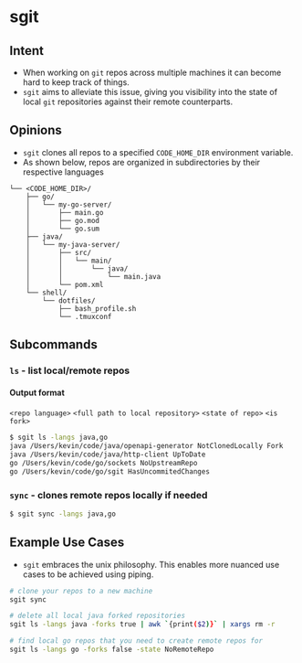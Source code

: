 # sgit 
## Intent
- When working on `git` repos across multiple machines it can become hard to keep track of things.
- `sgit` aims to alleviate this issue, giving you visibility into the state of local `git` repositories against their remote counterparts.

## Opinions
- `sgit` clones all repos to a specified `CODE_HOME_DIR` environment variable.
- As shown below, repos are organized in subdirectories by their respective languages
```
└── <CODE_HOME_DIR>/
    ├── go/
    │   └── my-go-server/
    │       ├── main.go
    │       ├── go.mod
    │       └── go.sum
    ├── java/
    │   └── my-java-server/
    │       ├── src/
    │       │   └── main/
    │       │       └── java/
    │       │           └── main.java
    │       └── pom.xml
    └── shell/
        └── dotfiles/
            ├── bash_profile.sh
            └── .tmuxconf
```

## Subcommands
### `ls` - list local/remote repos
#### Output format
`<repo language>` `<full path to local repository>` `<state of repo>` `<is fork>`
```bash
$ sgit ls -langs java,go
java /Users/kevin/code/java/openapi-generator NotClonedLocally Fork
java /Users/kevin/code/java/http-client UpToDate
go /Users/kevin/code/go/sockets NoUpstreamRepo
go /Users/kevin/code/go/sgit HasUncommitedChanges
```
### `sync` - clones remote repos locally if needed
```bash
$ sgit sync -langs java,go
```

## Example Use Cases
- `sgit` embraces the unix philosophy. This enables more nuanced use cases to be achieved using piping.

```bash
# clone your repos to a new machine
sgit sync
```

```bash
# delete all local java forked repositories
sgit ls -langs java -forks true | awk `{print($2)}` | xargs rm -r
```

```bash
# find local go repos that you need to create remote repos for 
sgit ls -langs go -forks false -state NoRemoteRepo
```

